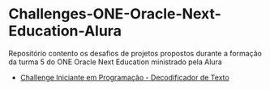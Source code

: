 <h1>Challenges-ONE-Oracle-Next-Education-Alura</h1>
<p>Repositório contento os desafios de projetos propostos durante a formação da turma 5 do ONE Oracle Next Education ministrado pela Alura</p>
<ul>
    <li>
        <a href="https://matheuslmarchetti.github.io/Challenges-ONE-Oracle-Next-Education-Alura/decodificador-de-texto/index.html" target="_blank" rel="noopener noreferrer">Challenge Iniciante em Programação - Decodificador de Texto</a>
    </li>
</ul>
